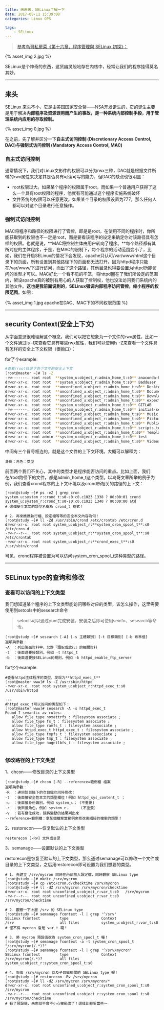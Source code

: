 ```yaml
---
title: 来来来，SELinux了解一下
date: 2017-08-11 15:39:08
categories: Linux OPS

tags:
    - SELinux
---
```

> [参考鸟哥私房菜《第十六章、程序管理與 SELinux 初探》：](http://linux.vbird.org/linux_basic/0440processcontrol.php#selinux)
> 

{% asset_img 2.jpg %}

SELinux是个神奇的东西，这货幽灵般地存在内核中，经常让我们的程序挂得莫名其妙。

---

## 来头 ##

SELinux 来头不小，它是由美国国家安全菊——NSA开发诞生的，它的诞生主要是用于解决**内部程序及资源误用而产生的事故，是一种系统内部控制手段，用于管理系统内应用的存取控制。**

{% asset_img 0.jpg %}

在之前，先了解并区分一下**自主式访问控制 (Discretionary Access Control, DAC)**与**强制式访问控制 (Mandatory Access Control, MAC)**

### 自主式访问控制 ###

通常情况下，我们对Linux文影件的权限可以分为rwx三种，DAC就是根据文件所带的rwx属性来决定其是否具有可读可写的能力，但DAC的缺点也很明显：
- root权限过大。如果某个程序的权限属于root，而如果一个普通用户获得了这么一个具有root权限的程序，他就有可能通过这个程序实施系统破坏
- 文件系统的权限可以任意更改。如果某个目录的权限设置为777，那么任何人都可以对这个目录进行任意操作。

### 强制式访问控制 ###

MAC将程序和路径的权限进行了管控，即是是root，在使用不同的程序时，你所能获取到的权限也不一定是root，而是要看该程序的设定来确定你对该路径具有怎样的权限。也就是说，**MAC将控制主体由用户转向了程序。**每个路径都有其所对应的主体程序，于是，在MAC的限制下，每个程序的活动范围变小了，比如，我们在开启SELinux的情况下会发现，apache只认可/var/www/html这个目录下的页面，所有设置到其他路径下的页面都无法打开。因为httpd程序只能在/var/www/下进行访问，而出了这个路径，其他目录也得要设置为httpd所能访问的类型才可以。MAC好比一个看不见的牢笼，将httpd圈在了我们所设定的范围内，架设apache真的被别有用心的人获取了控制权，他也没法访问我们系统内的其他文件。**这也是我前面说到的，SELinux强调内部程序访问管控，缩小程序的权限范围**。如图：

{% asset_img 1.jpg apache在DAC、MAC下的不同权限范围 %}

---


## security Context(安全上下文) ##

从字面意思很难理解这个概念，我们可以把它想象为一个文件的rwx属性，比如一个文件通过ls -l来查看它具有哪些rwx属性，我们可以使用ls -Z来查看一个文件具有怎样的安全上下文权限（很拗口）：

for了个example:

```bash
#查看/root目录下各个文件的安全上下文
[root@master ~]# ls -Z
-rw-------. root root  **system_u:object_r:admin_home_t:s0** anaconda-ks.cfg
drwxr-xr-x. root root  **system_u:object_r:admin_home_t:s0** Badduser
drwxr-xr-x. root root  **unconfined_u:object_r:admin_home_t:s0** Desktop
drwxr-xr-x. root root  **unconfined_u:object_r:admin_home_t:s0** Documents
drwxr-xr-x. root root  **unconfined_u:object_r:admin_home_t:s0** Downloads
drwxr-xr-x. root root  **unconfined_u:object_r:admin_home_t:s0** expect_test
drwxr-xr-x. root root  **system_u:object_r:admin_home_t:s0** GITLAB
-rw-------. root root  **system_u:object_r:admin_home_t:s0** initial-setup-ks.cfg
drwxr-xr-x. root root  **unconfined_u:object_r:admin_home_t:s0** Music
drwxr-xr-x. root root  **unconfined_u:object_r:admin_home_t:s0** Pictures
drwxr-xr-x. root root  **unconfined_u:object_r:admin_home_t:s0** Public
drwxr-xr-x. root root  **system_u:object_r:admin_home_t:s0** scripts_test
drwxr-xr-x. root root  **unconfined_u:object_r:admin_home_t:s0** Templates
drwsr-xr-x. root admin **system_u:object_r:admin_home_t:s0** test
drwxr-xr-x. root root  **unconfined_u:object_r:admin_home_t:s0** Videos

```

中间有三个冒号相连的，就是这个文件的上下文环境。大概可以解释为：

```
身份：角色：类型
```

前面两个我们不关心，其中的类型才是程序能否访问的重点。比如上面，我们在/root路径下的文件，都是admin_home_t这个类型。以鸟哥文章所举的例子为例，我们查看crond程序的上下文环境以及crond所相关的路径的上下文：

```
[root@study ~]# ps -eZ | grep cron
system_u:system_r:crond_t:s0-s0:c0.c1023 1338 ? 00:00:01 crond
system_u:system_r:crond_t:s0-s0:c0.c1023 1340 ? 00:00:00 atd
# 這個安全本文的類型名稱為 crond_t 格式！

# 2. 再來瞧瞧執行檔、設定檔等等的安全本文內容為何！
[root@study ~]# ll -Zd /usr/sbin/crond /etc/crontab /etc/cron.d
drwxr-xr-x. root root system_u:object_r:**system_cron_spool_t**:s0 /etc/cron.d
-rw-r--r--. root root system_u:object_r:**system_cron_spool_t**:s0 /etc/crontab
-rwxr-xr-x. root root system_u:object_r:**crond_exec_t**:s0 /usr/sbin/crond
```

可见，crond程序被设置为可以访问system_cron_spool_t这种类型的路径。

---

## SELinux type的查询和修改 ##

### 查看可以访问的上下文类型 ###

我们想知道某个程序的上下文类型能访问哪些对应的类型，该怎么操作，这里需要使用到setools中的sesearch命令

> setools可以通过yum完成安装，安装之后即可使用seinfo、sesearch等命令。

```
[root@study ~]# sesearch [-A] [-s 主體類別] [-t 目標類別] [-b 布林值]
選項與參數：
-A  ：列出後面資料中，允許『讀取或放行』的相關資料
-t  ：後面還要接類別，例如 -t httpd_t
-b  ：後面還要接SELinux的規則，例如 -b httpd_enable_ftp_server
```

for它个example:

```
#查看httpd主体程序的类型，发现为**httpd_exec_t**
[root@master www]# ls -Z /usr/sbin/httpd 
-rwxr-xr-x. root root system_u:object_r:httpd_exec_t:s0 /usr/sbin/httpd

...
#httpd_exec_t可以访问的类型如下：
[root@master www]# sesearch -A -s httpd_exec_t
Found 7 semantic av rules:
   allow file_type noxattrfs : filesystem associate ; 
   allow file_type fs_t : filesystem associate ; 
   allow file_type ramfs_t : filesystem associate ; 
   allow httpd_exec_t httpd_exec_t : filesystem associate ; 
   allow file_type tmpfs_t : filesystem associate ; 
   allow file_type tmp_t : filesystem associate ; 
   allow file_type hugetlbfs_t : filesystem associate ; 


```

### 修改路径的上下文类型 ###

1、chcon——修改目录的上下文类型

```
[root@study ~]# chcon [-R] --reference=範例檔 檔案
選項與參數：
-R  ：連同該目錄下的次目錄也同時修改；
-t  ：後面接安全性本文的類型欄位！例如 httpd_sys_content_t ；
-u  ：後面接身份識別，例如 system_u； (不重要)
-r  ：後面接角色，例如 system_r；     (不重要)
-v  ：若有變化成功，請將變動的結果列出來
--reference=範例檔：拿某個檔案當範例來修改後續接的檔案的類型！
```

2、restorecon——恢复默认的上下文类型

    restorecon [-Rv] 文件或目录

3、semanage——设置默认的上下文类型

restorecon是恢复至默认的上下文类型，那么通过semanage可以修改一个文件或目录的上下文类型，之后用restorecon即可设置为我们想要的类型。

```
# 1. 先建立 /srv/mycron 同時在內部放入設定檔，同時觀察 SELinux type
[root@study ~]# mkdir /srv/mycron
[root@study ~]# cp /etc/cron.d/checktime /srv/mycron
[root@study ~]# ll -dZ /srv/mycron /srv/mycron/checktime
drwxr-xr-x. root root unconfined_u:object_r:var_t:s0   /srv/mycron
-rw-r--r--. root root unconfined_u:object_r:var_t:s0   /srv/mycron/checktime

# 2. 觀察一下上層 /srv 的 SELinux type
[root@study ~]# semanage fcontext -l | grep '^/srv'
SELinux fcontext         type               Context
/srv                     all files          system_u:object_r:var_t:s0
# 怪不得 mycron 會是 var_t 囉！

# 3. 將 mycron 預設值改為 system_cron_spool_t 囉！
[root@study ~]# semanage fcontext -a -t system_cron_spool_t "/srv/mycron(/.*)?"
[root@study ~]# semanage fcontext -l | grep '^/srv/mycron'
SELinux fcontext         type               Context
/srv/mycron(/.*)?        all files          system_u:object_r:system_cron_spool_t:s0

# 4. 恢復 /srv/mycron 以及子目錄相關的 SELinux type 喔！
[root@study ~]# restorecon -Rv /srv/mycron
[root@study ~]# ll -dZ /srv/mycron /srv/mycron/*
drwxr-xr-x. root root unconfined_u:object_r:system_cron_spool_t:s0 /srv/mycron
-rw-r--r--. root root unconfined_u:object_r:system_cron_spool_t:s0 /srv/mycron/checktime
# 有了預設值，未來就不會不小心被亂改了！這樣比較妥當些～
```

